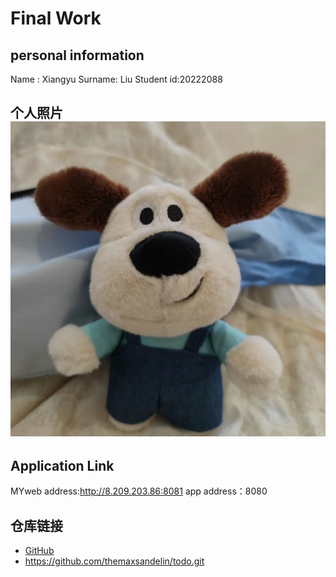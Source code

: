 # Final Work

## personal information

Name : Xiangyu
Surname: Liu
Student id:20222088

## 个人照片![photo](my-website/photo.jpg)


## Application Link


MYweb address:http://8.209.203.86:8081
      app address：8080
## 仓库链接

- [GitHub](https://github.com/kelemengqi/Final-Work)
- https://github.com/themaxsandelin/todo.git

